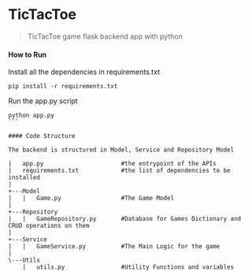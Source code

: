 TicTacToe 
============================

> TicTacToe game flask backend app with python

#### How to Run

Install all the dependencies in requirements.txt
```
pip install -r requirements.txt
```

Run the app.py script
````
python app.py
```

#### Code Structure

The backend is structured in Model, Service and Repository Model

|   app.py                      #the entrypoint of the APIs    
|   requirements.txt            #the list of dependencies to be installed
|   
+---Model
|   |   Game.py                 #The Game Model
|           
+---Repository
|   |   GameRepository.py       #Database for Games Dictionary and CRUD operations on them
|           
+---Service
|   |   GameService.py          #The Main Logic for the game
|           
\---Utils
    |   utils.py                #Utility Functions and variables
